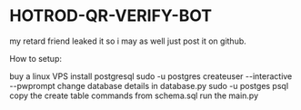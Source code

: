 # HOTROD-QR-VERIFY-BOT

my retard friend leaked it so i may as well just post it on github.


How to setup:

buy a linux VPS
install postgresql 
sudo -u postgres createuser --interactive --pwprompt
change database details in database.py
sudo -u postges psql
copy the create table commands from schema.sql
run the main.py
